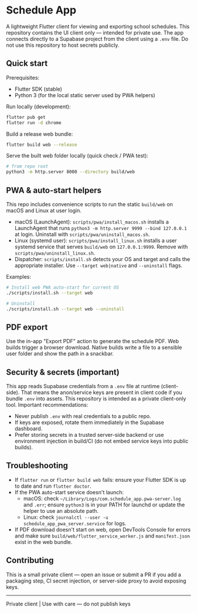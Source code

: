 # Schedule App

A lightweight Flutter client for viewing and exporting school schedules. This repository contains the UI client only — intended for private use. The app connects directly to a Supabase project from the client using a `.env` file. Do not use this repository to host secrets publicly.

## Quick start

Prerequisites:
- Flutter SDK (stable)
- Python 3 (for the local static server used by PWA helpers)

Run locally (development):

```bash
flutter pub get
flutter run -d chrome
```

Build a release web bundle:

```bash
flutter build web --release
```

Serve the built web folder locally (quick check / PWA test):

```bash
# from repo root
python3 -m http.server 8000 --directory build/web
```

## PWA & auto-start helpers

This repo includes convenience scripts to run the static `build/web` on macOS and Linux at user login.

- macOS (LaunchAgent): `scripts/pwa/install_macos.sh` installs a LaunchAgent that runs `python3 -m http.server 9999 --bind 127.0.0.1` at login. Uninstall with `scripts/pwa/uninstall_macos.sh`.
- Linux (systemd user): `scripts/pwa/install_linux.sh` installs a user systemd service that serves `build/web` on `127.0.0.1:9999`. Remove with `scripts/pwa/uninstall_linux.sh`.
- Dispatcher: `scripts/install.sh` detects your OS and target and calls the appropriate installer. Use `--target web|native` and `--uninstall` flags.

Examples:

```bash
# Install web PWA auto-start for current OS
./scripts/install.sh --target web

# Uninstall
./scripts/install.sh --target web --uninstall
```

## PDF export

Use the in-app "Export PDF" action to generate the schedule PDF. Web builds trigger a browser download. Native builds write a file to a sensible user folder and show the path in a snackbar.

## Security & secrets (important)

This app reads Supabase credentials from a `.env` file at runtime (client-side). That means the anon/service keys are present in client code if you bundle `.env` into assets. This repository is intended as a private client-only tool. Important recommendations:

- Never publish `.env` with real credentials to a public repo.
- If keys are exposed, rotate them immediately in the Supabase dashboard.
- Prefer storing secrets in a trusted server-side backend or use environment injection in build/CI (do not embed service keys into public builds).

## Troubleshooting

- If `flutter run` or `flutter build web` fails: ensure your Flutter SDK is up to date and run `flutter doctor`.
- If the PWA auto-start service doesn't launch:
  - macOS: check `~/Library/Logs/com.schedule_app.pwa-server.log` and `.err`; ensure `python3` is in your PATH for launchd or update the helper to use an absolute path.
  - Linux: check `journalctl --user -u schedule_app_pwa_server.service` for logs.
- If PDF download doesn't start on web, open DevTools Console for errors and make sure `build/web/flutter_service_worker.js` and `manifest.json` exist in the web bundle.

## Contributing

This is a small private client — open an issue or submit a PR if you add a packaging step, CI secret injection, or server-side proxy to avoid exposing keys.

---
Private client | Use with care — do not publish keys
